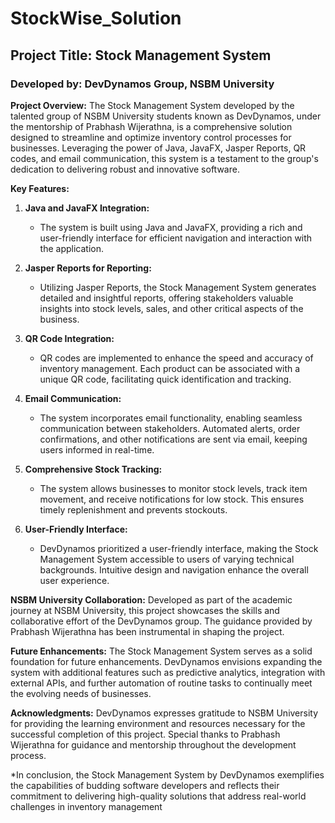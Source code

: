  

# StockWise_Solution
## Project Title: Stock Management System

### Developed by: DevDynamos Group, NSBM University

**Project Overview:**
The Stock Management System developed by the talented group of NSBM University students known as DevDynamos, under the mentorship of Prabhash Wijerathna, is a comprehensive solution designed to streamline and optimize inventory control processes for businesses. Leveraging the power of Java, JavaFX, Jasper Reports, QR codes, and email communication, this system is a testament to the group's dedication to delivering robust and innovative software.

**Key Features:**

1. **Java and JavaFX Integration:**
   - The system is built using Java and JavaFX, providing a rich and user-friendly interface for efficient navigation and interaction with the application.

2. **Jasper Reports for Reporting:**
   - Utilizing Jasper Reports, the Stock Management System generates detailed and insightful reports, offering stakeholders valuable insights into stock levels, sales, and other critical aspects of the business.

3. **QR Code Integration:**
   - QR codes are implemented to enhance the speed and accuracy of inventory management. Each product can be associated with a unique QR code, facilitating quick identification and tracking.

4. **Email Communication:**
   - The system incorporates email functionality, enabling seamless communication between stakeholders. Automated alerts, order confirmations, and other notifications are sent via email, keeping users informed in real-time.

5. **Comprehensive Stock Tracking:**
   - The system allows businesses to monitor stock levels, track item movement, and receive notifications for low stock. This ensures timely replenishment and prevents stockouts.

6. **User-Friendly Interface:**
   - DevDynamos prioritized a user-friendly interface, making the Stock Management System accessible to users of varying technical backgrounds. Intuitive design and navigation enhance the overall user experience.

**NSBM University Collaboration:**
Developed as part of the academic journey at NSBM University, this project showcases the skills and collaborative effort of the DevDynamos group. The guidance provided by Prabhash Wijerathna has been instrumental in shaping the project.

**Future Enhancements:**
The Stock Management System serves as a solid foundation for future enhancements. DevDynamos envisions expanding the system with additional features such as predictive analytics, integration with external APIs, and further automation of routine tasks to continually meet the evolving needs of businesses.

**Acknowledgments:**
DevDynamos expresses gratitude to NSBM University for providing the learning environment and resources necessary for the successful completion of this project. Special thanks to Prabhash Wijerathna for guidance and mentorship throughout the development process.

*In conclusion, the Stock Management System by DevDynamos exemplifies the capabilities of budding software developers and reflects their commitment to delivering high-quality solutions that address real-world challenges in inventory management<p align="center">
 

</p>

